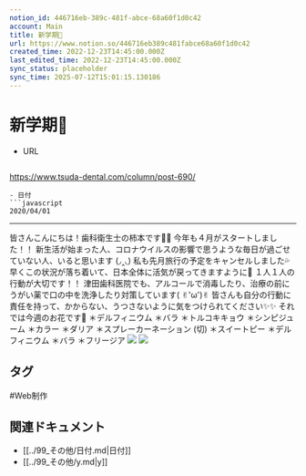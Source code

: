 ```yaml
---
notion_id: 446716eb-389c-481f-abce-68a60f1d0c42
account: Main
title: 新学期🌸
url: https://www.notion.so/446716eb389c481fabce68a60f1d0c42
created_time: 2022-12-23T14:45:00.000Z
last_edited_time: 2022-12-23T14:45:00.000Z
sync_status: placeholder
sync_time: 2025-07-12T15:01:15.130186
---
```

# 新学期🌸

- URL
  ```javascript
https://www.tsuda-dental.com/column/post-690/
  ```
- 日付
  ```javascript
2020/04/01
  ```
---
皆さんこんにちは！歯科衛生士の柿本です🦷✨
今年も４月がスタートしました！！
新生活が始まった人、コロナウイルスの影響で思うような毎日が過ごせていない人、いると思います
(◞‸◟)
私も先月旅行の予定をキャンセルしました💦
早くこの状況が落ち着いて、日本全体に活気が戻ってきますように🙏
１人１人の行動が大切です！！
津田歯科医院でも、アルコールで消毒したり、治療の前にうがい薬で口の中を洗浄したり対策しています( ✌︎'ω')✌︎
皆さんも自分の行動に責任を持って、かからない、うつさないように気をつけられてください✨✨
それでは今週のお花です🌸
＊デルフィニウム
＊バラ
＊トルコキキョウ
＊シンピジューム
＊カラー
＊ダリア
＊スプレーカーネーション
(切)
＊スイートピー
＊デルフィニウム
＊バラ
＊フリージア
![](https://www.tsuda-dental.com/column/_data/contribute/images/690_1_18.jpg)
![](https://www.tsuda-dental.com/column/_data/contribute/images/690_1_19.jpg)

## タグ

#Web制作 

## 関連ドキュメント

- [[../99_その他/日付.md|日付]]
- [[../99_その他/y.md|y]]
